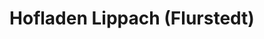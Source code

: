 ---
title: "Hofladen Lippach (Flurstedt)"
url: /bad-sulza/hofladen-lippach-flurstedt/
shop: Hofladen
---